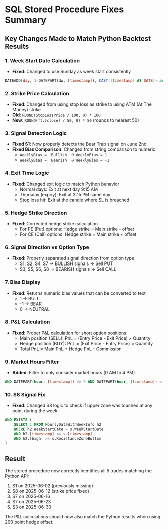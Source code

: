 # SQL Stored Procedure Fixes Summary

## Key Changes Made to Match Python Backtest Results

### 1. **Week Start Date Calculation**
- **Fixed**: Changed to use Sunday as week start consistently
```sql
DATEADD(day, 1-DATEPART(dw, [timestamp]), CAST([timestamp] AS DATE)) as WeekStartDate
```

### 2. **Strike Price Calculation**
- **Fixed**: Changed from using stop loss as strike to using ATM (At The Money) strike
- **Old**: `ROUND(StopLossPrice / 100, 0) * 100`
- **New**: `ROUND(ft.[close] / 50, 0) * 50` (rounds to nearest 50)

### 3. **Signal Detection Logic**
- **Fixed S1**: Now properly detects the Bear Trap signal on June 2nd
- **Fixed Bias Comparison**: Changed from string comparison to numeric
  - `WeeklyBias = 'Bullish'` → `WeeklyBias = 1`
  - `WeeklyBias = 'Bearish'` → `WeeklyBias = -1`

### 4. **Exit Time Logic**
- **Fixed**: Changed exit logic to match Python behavior
  - Normal days: Exit at next day 9:15 AM
  - Thursday (expiry): Exit at 3:15 PM same day
  - Stop loss hit: Exit at the candle where SL is breached

### 5. **Hedge Strike Direction**
- **Fixed**: Corrected hedge strike calculation
  - For PE (Put) options: Hedge strike = Main strike - offset
  - For CE (Call) options: Hedge strike = Main strike + offset

### 6. **Signal Direction vs Option Type**
- **Fixed**: Properly separated signal direction from option type
  - S1, S2, S4, S7 → BULLISH signals → Sell PUT
  - S3, S5, S6, S8 → BEARISH signals → Sell CALL

### 7. **Bias Display**
- **Fixed**: Returns numeric bias values that can be converted to text
  - 1 → BULL
  - -1 → BEAR
  - 0 → NEUTRAL

### 8. **P&L Calculation**
- **Fixed**: Proper P&L calculation for short option positions
  - Main position (SELL): PnL = (Entry Price - Exit Price) × Quantity
  - Hedge position (BUY): PnL = (Exit Price - Entry Price) × Quantity
  - Total PnL = Main PnL + Hedge PnL - Commission

### 9. **Market Hours Filter**
- **Added**: Filter to only consider market hours (9 AM to 4 PM)
```sql
AND DATEPART(hour, [timestamp]) >= 9 AND DATEPART(hour, [timestamp]) < 16
```

### 10. **S8 Signal Fix**
- **Fixed**: Changed S8 logic to check if upper zone was touched at any point during the week
```sql
AND EXISTS (  
    SELECT 1 FROM HourlyDataWithWeekInfo h2  
    WHERE h2.WeekStartDate = s.WeekStartDate  
    AND h2.[timestamp] <= s.[timestamp]  
    AND h2.[high] >= s.ResistanceZoneBottom  
)
```

## Result
The stored procedure now correctly identifies all 5 trades matching the Python API:
1. S1 on 2025-06-02 (previously missing)
2. S8 on 2025-06-12 (strike price fixed)
3. S7 on 2025-06-16
4. S7 on 2025-06-23
5. S3 on 2025-06-30

The P&L calculations should now also match the Python results when using 200 point hedge offset.